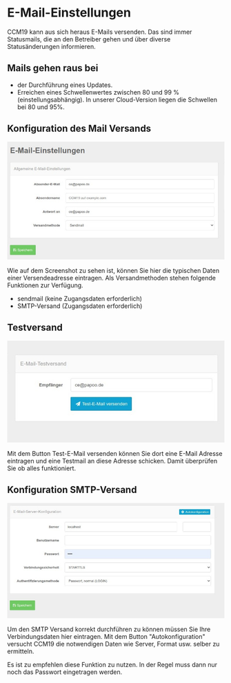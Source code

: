 # E-Mail-Einstellungen

CCM19 kann aus sich heraus E-Mails versenden. Das sind immer Statusmails, die an den Betreiber gehen und über diverse Statusänderungen informieren.

## Mails gehen raus bei

+ der Durchführung eines Updates.
+ Erreichen eines Schwellenwertes zwischen 80 und 99 % (einstellungsabhängig). In unserer Cloud-Version liegen die Schwellen bei 80 und 95%.

## Konfiguration des Mail Versands

![screenshot-2020.09.30-14_41_14-CCM19 - Cookie Consent Management Software (1)](../assets/screenshot-2020.09.30-14_41_14-CCM19%20-%20Cookie%20Consent%20Management%20Software%20(1).jpg)

Wie auf dem Screenshot zu sehen ist, können Sie hier die typischen Daten einer Versendeadresse eintragen. Als Versandmethoden stehen folgende Funktionen zur Verfügung.

+ sendmail (keine Zugangsdaten erforderlich)
+ SMTP-Versand (Zugangsdaten erforderlich)



## Testversand

![screenshot-2020.09.30-14_44_26-CCM19 - Cookie Consent Management Software](../assets/screenshot-2020.09.30-14_44_26-CCM19%20-%20Cookie%20Consent%20Management%20Software.jpg)

Mit dem Button Test-E-Mail versenden können Sie dort eine E-Mail Adresse eintragen und eine Testmail an diese Adresse schicken. Damit überprüfen Sie ob alles funktioniert.



## Konfiguration SMTP-Versand

![screenshot-2020.09.30-14_41_14-CCM19 - Cookie Consent Management Software](../assets/screenshot-2020.09.30-14_41_14-CCM19%20-%20Cookie%20Consent%20Management%20Software.jpg)

Um den SMTP Versand korrekt durchführen zu können müssen Sie Ihre Verbindungsdaten hier eintragen. Mit dem Button "Autokonfiguration" versucht CCM19 die notwendigen Daten wie Server, Format usw. selber zu ermitteln.

Es ist zu empfehlen diese Funktion zu nutzen. In der Regel muss dann nur noch das Passwort eingetragen werden.


